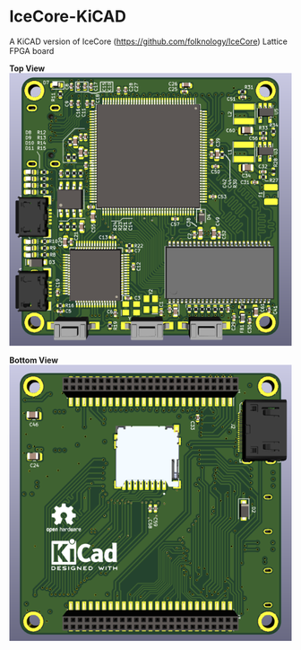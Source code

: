 # IceCore-KiCAD
A KiCAD version of IceCore (https://github.com/folknology/IceCore) Lattice FPGA board


**Top View**
![IceCore Module](https://github.com/zinka/IceCore-KiCAD/blob/main/Top.png)

**Bottom View**
![IceCore Module](https://github.com/zinka/IceCore-KiCAD/blob/main/Bot.png)





